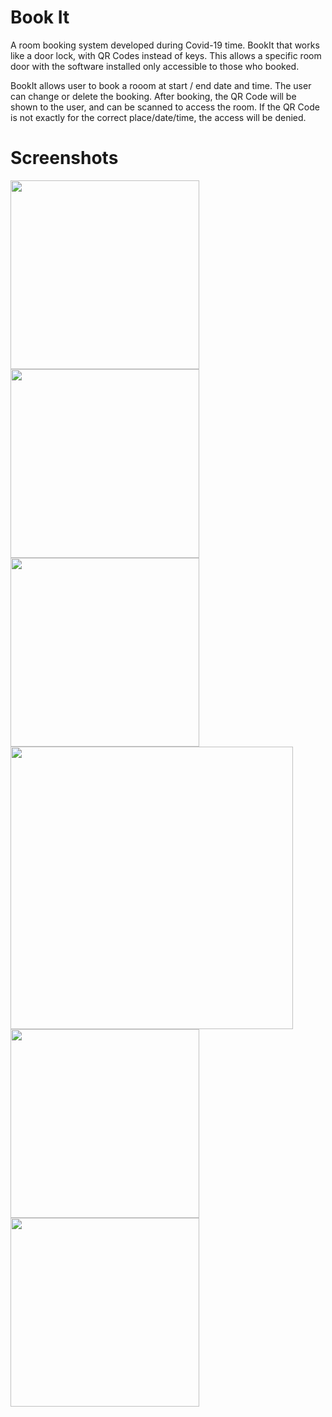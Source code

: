 # Book It
A room booking system developed during Covid-19 time. BookIt that works like a door lock, with QR Codes instead of keys. This allows a specific room door with the software installed only accessible to those who booked.
 
BookIt allows user to book a rooom at start / end date and time. The user can change or delete the booking.  After booking, the QR Code will be shown to the user, and can be scanned to access the room. If the QR Code is not exactly for the correct place/date/time, the access will be denied.

# Screenshots
<img width="302" alt="" src="https://user-images.githubusercontent.com/72684195/190187643-4e28f594-329f-4e2b-8324-9cb252453052.png">
<img width="302" alt="" src="https://user-images.githubusercontent.com/72684195/190187691-b2c8769a-4f1e-4f73-a80f-9f3617d868cf.png">
<img width="302" alt="" src="https://user-images.githubusercontent.com/72684195/190187708-381e6571-ab60-49b1-8d32-5680a35f6645.png">
<img width="452" alt="" src="https://user-images.githubusercontent.com/72684195/190187724-2a30caca-ace7-4f0f-8745-3fe910779e5f.png">
<img width="302" alt="" src="https://user-images.githubusercontent.com/72684195/190187732-c9008a15-25bf-48dc-97f1-77371b603fa4.png">
<img width="302" alt="" src="https://user-images.githubusercontent.com/72684195/190187743-55b63bb9-ddd6-459d-954d-9ec750a649e1.png">
